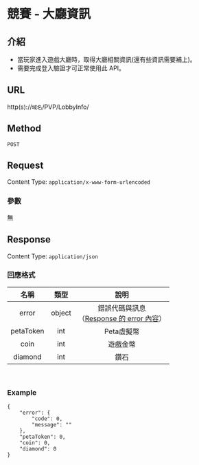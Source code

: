 # 競賽 - 大廳資訊

## 介紹

- 當玩家進入遊戲大廳時，取得大廳相關資訊(還有些資訊需要補上)。
- 需要完成登入驗證才可正常使用此 API。

## URL

http(s)://`域名`/PVP/LobbyInfo/

## Method

`POST`

## Request

Content Type: `application/x-www-form-urlencoded`

### 參數

無

## Response

Content Type: `application/json`

### 回應格式

| 名稱 | 類型 | 說明 |
|:-:|:-:|:-:|
| error | object | 錯誤代碼與訊息<br>（[Response 的 error 內容](../response.md#error)） |
| petaToken | int | Peta虛擬幣 |
| coin | int | 遊戲金幣 |
| diamond | int | 鑽石 |
<br>

### Example
    {
        "error": {
            "code": 0,
            "message": ""
        },
        "petaToken": 0,
        "coin": 0,
        "diamond": 0
    }
